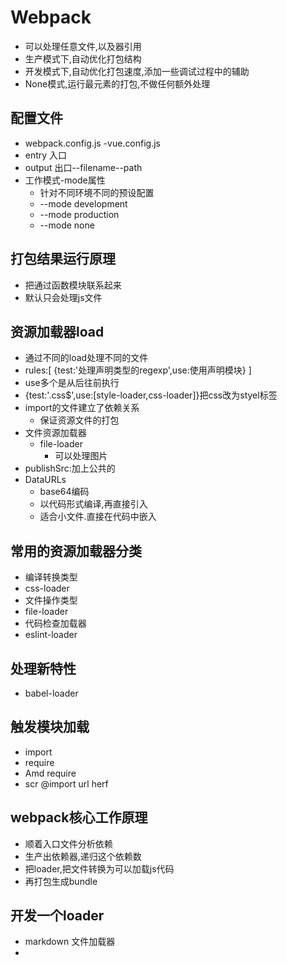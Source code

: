 # Webpack
+ 可以处理任意文件,以及器引用
+ 生产模式下,自动优化打包结构
+ 开发模式下,自动优化打包速度,添加一些调试过程中的辅助
+ None模式,运行最元素的打包,不做任何额外处理

## 配置文件
+ webpack.config.js -vue.config.js
+ entry 入口
+ output 出口--filename--path
+ 工作模式-mode属性
  - 针对不同环境不同的预设配置
  - --mode development
  - --mode production
  - --mode none

## 打包结果运行原理
+ 把通过函数模块联系起来
+ 默认只会处理js文件

## 资源加载器load
+ 通过不同的load处理不同的文件
+ rules:[
  {test:'处理声明类型的regexp',use:使用声明模块}
]
+ use多个是从后往前执行
+  {test:'\.css$',use:[style-loader,css-loader]}把css改为styel标签
+ import的文件建立了依赖关系
  - 保证资源文件的打包
+ 文件资源加载器
  - file-loader
    - 可以处理图片
+ publishSrc:加上公共的
+ DataURLs
  - base64编码
  - 以代码形式编译,再直接引入
  - 适合小文件.直接在代码中嵌入

## 常用的资源加载器分类
+ 编译转换类型
+ css-loader
+ 文件操作类型
+ file-loader
+ 代码检查加载器
+ eslint-loader


## 处理新特性
+ babel-loader

## 触发模块加载
+ import
+ require
+ Amd require
+ scr @import url herf

## webpack核心工作原理
+ 顺着入口文件分析依赖
+ 生产出依赖器,递归这个依赖数
+ 把loader,把文件转换为可以加载js代码
+ 再打包生成bundle

## 开发一个loader
+ markdown 文件加载器
+ 